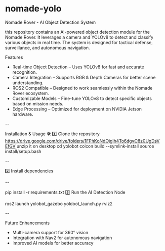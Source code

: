 # nomade-yolo
Nomade Rover - AI Object Detection System


this repository contains an AI-powered object detection module for the Nomade Rover. It leverages a camera and YOLOv8 to detect and classify various objects in real time. The system is designed for tactical defense, surveillance, and autonomous navigation.

Features 
- Real-time Object Detection – Uses YOLOv8 for fast and accurate recognition.
- Camera Integration – Supports RGB & Depth Cameras for better scene understanding.
- ROS2 Compatible – Designed to work seamlessly within the Nomade Rover ecosystem.
- Customizable Models – Fine-tune YOLOv8 to detect specific objects based on mission needs.
- Edge Processing – Optimized for deployment on NVIDIA Jetson hardware.

--

Installation & Usage 🛠️
1️⃣ Clone the repository https://drive.google.com/drive/folders/1FPhKoNdOjgIh4To6dgvO8z0UgDsVEfGV 
unzip it on desktop 
cd yolobot
colcon build --symlink-install
source install/setup.bash

--

2️⃣ Install dependencies

--

pip install -r requirements.txt
3️⃣ Run the AI Detection Node


ros2 launch yolobot_gazebo yolobot_launch.py
rviz2

--

Future Enhancements 
- Multi-camera support for 360° vision
- Integration with Nav2 for autonomous navigation
- Improved AI models for better accuracy

